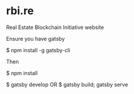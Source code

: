 # rbi.re

Real Estate Blockchain Initiative website

Ensure you have gatsby

$ npm install -g gatsby-cli

Then

$ npm install

$ gatsby develop OR $ gatsby build; gatsby serve
